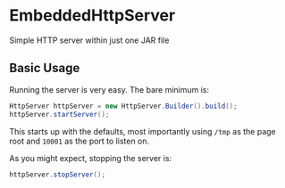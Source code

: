 EmbeddedHttpServer
==================

Simple HTTP server within just one JAR file

Basic Usage
-----------

Running the server is very easy. The bare minimum is:

```java
HttpServer httpServer = new HttpServer.Builder().build();
httpServer.startServer();
```

This starts up with the defaults, most importantly using `/tmp` as the page root and `10001` as the port to listen on.

As you might expect, stopping the server is:

```java
httpServer.stopServer();
```